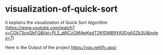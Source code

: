 # visualization-of-quick-sort

It explains the visualization of Quick Sort Algorithm (https://www.youtube.com/watch?v=COk73cpQbFQ&list=PL2_aWCzGMAwKedT2KfDMB9YA5DgASZb3U&index=7)

Here is the Output of the project https://vqs.netlify.app/

